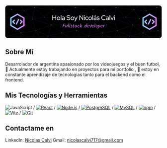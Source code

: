 
![Header](./assets/github-header-image%20(1).png)

## Sobre Mí

 Desarrolador de argentina apasionado por los videojuegos y el buen futbol,
 🔭 Actualmente estoy trabajando en proyectos para mi portfolio , 
 🌱 estoy en constante aprendizaje de tecnologias tanto para el backend como el frontend. 

## Mis Tecnologías y Herramientas
 ![JavaScript](https://img.shields.io/badge/-JavaScript-black?style=flat-square&logo=javascript) / [![React](https://img.shields.io/badge/-React-blue?style=flat-square&logo=react)](https://reactjs.org/) / [![Node.js](https://img.shields.io/badge/-Node.js-green?style=flat-square&logo=node.js)](https://nodejs.org/) / [![PostgreSQL](https://img.shields.io/badge/-PostgreSQL-blue?style=flat-square&logo=postgresql)](https://www.postgresql.org/) / [![MySQL](https://img.shields.io/badge/-MySQL-blue?style=flat-square&logo=mysql)](https://www.mysql.com/) / [![npm](https://img.shields.io/badge/-npm-red?style=flat-square&logo=npm)](https://www.npmjs.com/) / [![Vite](https://img.shields.io/badge/-Vite-black?style=flat-square&logo=vite)](https://vitejs.dev/) / [![Git](https://img.shields.io/badge/-Git-black?style=flat-square&logo=git)](https://git-scm.com/)

## Contactame en 

LinkedIn: [Nicolas Calvi](https://www.linkedin.com/in/nicol%C3%A1s-calvi-98a018236/)
Gmail: nicolascalvi717@gmail.com







